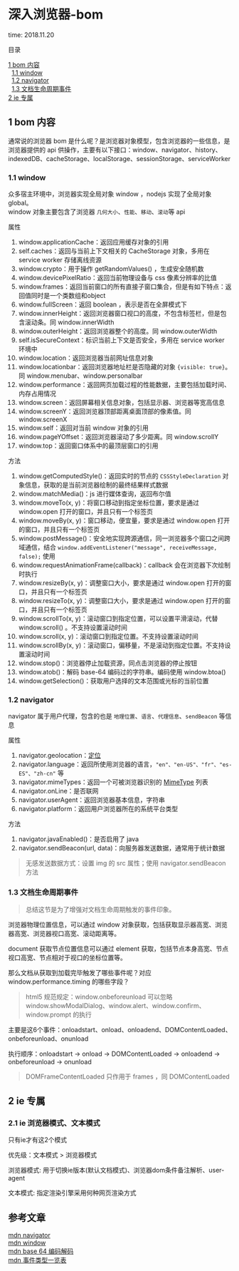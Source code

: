 # 深入浏览器-bom

time: 2018.11.20

目录

[1 bom 内容](#1-bom-内容)  
&nbsp;&nbsp;[1.1 window](#1.1-window)  
&nbsp;&nbsp;[1.2 navigator](#1.2-navigator)  
&nbsp;&nbsp;[1.3 文档生命周期事件](#1.3-文档生命周期事件)  
[2 ie 专属](#2-ie-专属)

## 1 bom 内容

通常说的浏览器 bom 是什么呢？是浏览器对象模型，包含浏览器的一些信息，是浏览器提供的 api 供操作，主要有以下接口：window、navigator、history、indexedDB、cacheStorage、localStorage、sessionStorage、serviceWorker

### 1.1 window

众多宿主环境中，浏览器实现全局对象 window ，nodejs 实现了全局对象 global。  
window 对象主要包含了浏览器 `几何大小`、`性能`、`移动`、`滚动`等 api

属性

1. window.applicationCache：返回应用缓存对象的引用
2. self.caches：返回与当前上下文相关的 CacheStorage 对象，多用在 service worker 存储离线资源
3. window.crypto：用于操作 getRandomValues() ，生成安全随机数
4. window.devicePixelRatio：返回当前物理设备与 css 像素分辨率的比值
5. window.frames：返回当前窗口的所有直接子窗口集合，但是有如下特点：返回值同时是一个类数组和object
6. window.fullScreen：返回 boolean ，表示是否在全屏模式下
7. window.innerHeight：返回浏览器窗口视口的高度，不包含标签栏，但是包含滚动条。同 window.innerWidth
8. window.outerHeight：返回浏览器整个的高度。同 window.outerWidth
9. self.isSecureContext：标识当前上下文是否安全，多用在 service worker 环境中
10. window.location：返回浏览器当前网址信息对象
11. window.locationbar：返回浏览器地址栏是否隐藏的对象 `{visible: true}`。同 window.menubar、window.personalbar
12. window.performance：返回网页加载过程的性能数据，主要包括加载时间、内存占用情况
13. window.screen：返回屏幕相关信息对象，包括显示器、浏览器等宽高信息
14. window.screenY：返回浏览器顶部距离桌面顶部的像素值。同 window.screenX
15. window.self：返回对当前 window 对象的引用
16. window.pageYOffset：返回浏览器滚动了多少距离。同 window.scrollY
17. window.top：返回窗口体系中的最顶层窗口的引用

方法

1. window.getComputedStyle()：返回实时的节点的 `CSSStyleDeclaration` 对象信息，获取的是当前浏览器绘制的最终结果样式数据
2. window.matchMedia()：js 进行媒体查询，返回布尔值
3. window.moveTo(x, y)：将窗口移动到指定坐标位置，要求是通过 window.open 打开的窗口，并且只有一个标签页
4. window.moveBy(x, y)：窗口移动，便宜量，要求是通过 window.open 打开的窗口，并且只有一个标签页
5. window.postMessage()：安全地实现跨源通信，同一浏览器多个窗口之间跨域通信，结合 `window.addEventListener("message", receiveMessage, false);` 使用
6. window.requestAnimationFrame(callback)：callback 会在浏览器下次绘制时执行
7. window.resizeBy(x, y)：调整窗口大小，要求是通过 window.open 打开的窗口，并且只有一个标签页
8. window.resizeTo(x, y)：调整窗口大小，要求是通过 window.open 打开的窗口，并且只有一个标签页
9. window.scrollTo(x, y)：滚动窗口到指定位置，可以设置平滑滚动，代替 window.scroll() 。不支持设置滚动时间
10. window.scroll(x, y)：滚动窗口到指定位置。不支持设置滚动时间
11. window.scrollBy(x, y)：滚动窗口，偏移量，不是滚动到指定位置。不支持设置滚动时间
12. window.stop()：浏览器停止加载资源，同点击浏览器的停止按钮
13. window.atob()：解码 base-64 编码过的字符串。编码使用 window.btoa()
14. window.getSelection()：获取用户选择的文本范围或光标的当前位置

### 1.2 navigator

navigator 属于用户代理，包含的也是 `地理位置`、`语言`、`代理信息`、`sendBeacon` 等信息

属性

1. navigator.geolocation：[定位](https://developer.mozilla.org/zh-CN/docs/Web/API/Geolocation/Using_geolocation)
2. navigator.language：返回所使用浏览器的语言，`"en"、"en-US"、"fr"、"es-ES"、"zh-cn"` 等
3. navigator.mimeTypes：返回一个可被浏览器识别的 [MimeType](https://developer.mozilla.org/zh-CN/docs/Web/API/MimeType) 列表
4. navigator.onLine：是否联网
5. navigator.userAgent：返回浏览器基本信息，字符串
6. navigator.platform：返回用户浏览器所在的系统平台类型

方法

1. navigator.javaEnabled()：是否启用了 java
2. navigator.sendBeacon(url, data)：向服务器发送数据，通常用于统计数据

> 无感发送数据方式：设置 img 的 src 属性；使用 navigator.sendBeacon 方法

### 1.3 文档生命周期事件

> 总结这节是为了增强对文档生命周期触发的事件印象。

浏览器物理位置信息，可以通过 window 对象获取，包括获取显示器高宽、浏览器高宽、浏览器视口高宽、滚动距离等。

document 获取节点位置信息可以通过 element 获取，包括节点本身高宽、节点视口高宽、节点相对于视口的坐标位置等。

那么文档从获取到加载完毕触发了哪些事件呢？对应 window.performance.timing 的哪些字段？

> html5 规范规定：window.onbeforeunload 可以忽略 window.showModalDialog、window.alert、window.confirm、window.prompt 的执行

主要是这6个事件：onloadstart、onload、onloadend、DOMContentLoaded、onbeforeunload、onunload

执行顺序：onloadstart -> onload -> DOMContentLoaded -> onloadend -> onbeforeunload -> onunload

> DOMFrameContentLoaded 只作用于 frames ，同 DOMContentLoaded

## 2 ie 专属

### 2.1 ie 浏览器模式、文本模式

只有ie才有这2个模式

优先级：文本模式 > 浏览器模式

浏览器模式: 用于切换ie版本(默认文档模式)、浏览器dom条件备注解析、user-agent

文本模式: 指定渲染引擎采用何种网页渲染方式

## 参考文章

[mdn navigator](https://developer.mozilla.org/zh-CN/docs/Web/API/Navigator)  
[mdn window](https://developer.mozilla.org/zh-CN/docs/Web/API/Window)  
[mdn base 64 编码解码](https://developer.mozilla.org/zh-CN/docs/Web/API/WindowBase64/Base64_encoding_and_decoding)  
[mdn 事件类型一览表](https://developer.mozilla.org/zh-CN/docs/Web/Events)